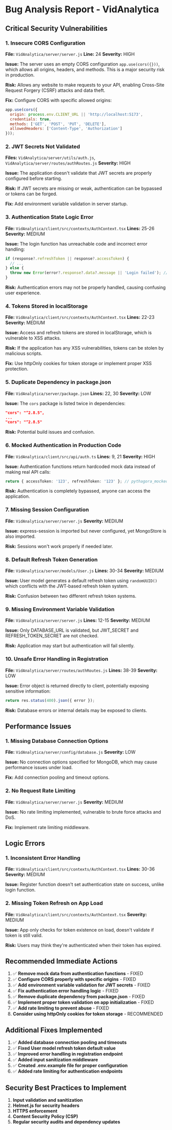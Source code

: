 # Bug Analysis Report - VidAnalytica

## Critical Security Vulnerabilities

### 1. **Insecure CORS Configuration**
**File:** `VidAnalytica/server/server.js`
**Line:** 24
**Severity:** HIGH

**Issue:** The server uses an empty CORS configuration `app.use(cors({}))`, which allows all origins, headers, and methods. This is a major security risk in production.

**Risk:** Allows any website to make requests to your API, enabling Cross-Site Request Forgery (CSRF) attacks and data theft.

**Fix:** Configure CORS with specific allowed origins:
```javascript
app.use(cors({
  origin: process.env.CLIENT_URL || 'http://localhost:5173',
  credentials: true,
  methods: ['GET', 'POST', 'PUT', 'DELETE'],
  allowedHeaders: ['Content-Type', 'Authorization']
}));
```

### 2. **JWT Secrets Not Validated**
**Files:** `VidAnalytica/server/utils/auth.js`, `VidAnalytica/server/routes/authRoutes.js`
**Severity:** HIGH

**Issue:** The application doesn't validate that JWT secrets are properly configured before starting.

**Risk:** If JWT secrets are missing or weak, authentication can be bypassed or tokens can be forged.

**Fix:** Add environment variable validation in server startup.

### 3. **Authentication State Logic Error**
**File:** `VidAnalytica/client/src/contexts/AuthContext.tsx`
**Lines:** 25-26
**Severity:** MEDIUM

**Issue:** The login function has unreachable code and incorrect error handling:
```typescript
if (response?.refreshToken || response?.accessToken) {
  // ...
} else {
  throw new Error(error?.response?.data?.message || 'Login failed'); // 'error' is undefined here
}
```

**Risk:** Authentication errors may not be properly handled, causing confusing user experience.

### 4. **Tokens Stored in localStorage**
**File:** `VidAnalytica/client/src/contexts/AuthContext.tsx`
**Lines:** 22-23
**Severity:** MEDIUM

**Issue:** Access and refresh tokens are stored in localStorage, which is vulnerable to XSS attacks.

**Risk:** If the application has any XSS vulnerabilities, tokens can be stolen by malicious scripts.

**Fix:** Use httpOnly cookies for token storage or implement proper XSS protection.

### 5. **Duplicate Dependency in package.json**
**File:** `VidAnalytica/server/package.json`
**Lines:** 22, 30
**Severity:** LOW

**Issue:** The `cors` package is listed twice in dependencies:
```json
"cors": "^2.8.5",
...
"cors": "^2.8.5"
```

**Risk:** Potential build issues and confusion.

### 6. **Mocked Authentication in Production Code**
**File:** `VidAnalytica/client/src/api/auth.ts`
**Lines:** 9, 21
**Severity:** HIGH

**Issue:** Authentication functions return hardcoded mock data instead of making real API calls:
```typescript
return { accessToken: '123', refreshToken: '123' }; // pythagora_mocked_data
```

**Risk:** Authentication is completely bypassed, anyone can access the application.

### 7. **Missing Session Configuration**
**File:** `VidAnalytica/server/server.js`
**Severity:** MEDIUM

**Issue:** express-session is imported but never configured, yet MongoStore is also imported.

**Risk:** Sessions won't work properly if needed later.

### 8. **Default Refresh Token Generation**
**File:** `VidAnalytica/server/models/User.js`
**Lines:** 30-34
**Severity:** MEDIUM

**Issue:** User model generates a default refresh token using `randomUUID()` which conflicts with the JWT-based refresh token system.

**Risk:** Confusion between two different refresh token systems.

### 9. **Missing Environment Variable Validation**
**File:** `VidAnalytica/server/server.js`
**Lines:** 12-15
**Severity:** MEDIUM

**Issue:** Only DATABASE_URL is validated, but JWT_SECRET and REFRESH_TOKEN_SECRET are not checked.

**Risk:** Application may start but authentication will fail silently.

### 10. **Unsafe Error Handling in Registration**
**File:** `VidAnalytica/server/routes/authRoutes.js`
**Lines:** 38-39
**Severity:** LOW

**Issue:** Error object is returned directly to client, potentially exposing sensitive information:
```javascript
return res.status(400).json({ error });
```

**Risk:** Database errors or internal details may be exposed to clients.

## Performance Issues

### 1. **Missing Database Connection Options**
**File:** `VidAnalytica/server/config/database.js`
**Severity:** LOW

**Issue:** No connection options specified for MongoDB, which may cause performance issues under load.

**Fix:** Add connection pooling and timeout options.

### 2. **No Request Rate Limiting**
**File:** `VidAnalytica/server/server.js`
**Severity:** MEDIUM

**Issue:** No rate limiting implemented, vulnerable to brute force attacks and DoS.

**Fix:** Implement rate limiting middleware.

## Logic Errors

### 1. **Inconsistent Error Handling**
**File:** `VidAnalytica/client/src/contexts/AuthContext.tsx`
**Lines:** 30-36
**Severity:** MEDIUM

**Issue:** Register function doesn't set authentication state on success, unlike login function.

### 2. **Missing Token Refresh on App Load**
**File:** `VidAnalytica/client/src/contexts/AuthContext.tsx`
**Severity:** MEDIUM

**Issue:** App only checks for token existence on load, doesn't validate if token is still valid.

**Risk:** Users may think they're authenticated when their token has expired.

## Recommended Immediate Actions

1. ✅ **Remove mock data from authentication functions** - FIXED
2. ✅ **Configure CORS properly with specific origins** - FIXED
3. ✅ **Add environment variable validation for JWT secrets** - FIXED
4. ✅ **Fix authentication error handling logic** - FIXED
5. ✅ **Remove duplicate dependency from package.json** - FIXED
6. ✅ **Implement proper token validation on app initialization** - FIXED
7. ✅ **Add rate limiting to prevent abuse** - FIXED
8. **Consider using httpOnly cookies for token storage** - RECOMMENDED

## Additional Fixes Implemented

1. ✅ **Added database connection pooling and timeouts**
2. ✅ **Fixed User model refresh token default value**
3. ✅ **Improved error handling in registration endpoint**
4. ✅ **Added input sanitization middleware**
5. ✅ **Created .env.example file for proper configuration**
6. ✅ **Added rate limiting for authentication endpoints**

## Security Best Practices to Implement

1. **Input validation and sanitization**
2. **Helmet.js for security headers**
3. **HTTPS enforcement**
4. **Content Security Policy (CSP)**
5. **Regular security audits and dependency updates**